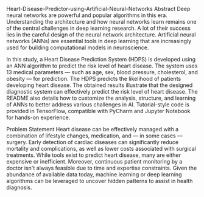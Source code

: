Heart-Disease-Predictor-using-Artificial-Neural-Networks
Abstract
Deep neural networks are powerful and popular algorithms in this era. Understanding the architecture and how neural networks learn remains one of the central challenges in deep learning research. A lot of their success lies in the careful design of the neural network architecture. Artificial neural networks (ANNs) are essential tools in deep learning that are increasingly used for building computational models in neuroscience.

In this study, a Heart Disease Prediction System (HDPS) is developed using an ANN algorithm to predict the risk level of heart disease. The system uses 13 medical parameters — such as age, sex, blood pressure, cholesterol, and obesity — for prediction. The HDPS predicts the likelihood of patients developing heart disease. The obtained results illustrate that the designed diagnostic system can effectively predict the risk level of heart disease. The README also details how to customize the analysis, structure, and learning of ANNs to better address various challenges in AI. Tutorial-style code is provided in TensorFlow, compatible with PyCharm and Jupyter Notebook for hands-on experience.

Problem Statement
Heart disease can be effectively managed with a combination of lifestyle changes, medication, and — in some cases — surgery. Early detection of cardiac diseases can significantly reduce mortality and complications, as well as lower costs associated with surgical treatments. While tools exist to predict heart disease, many are either expensive or inefficient. Moreover, continuous patient monitoring by a doctor isn't always feasible due to time and expertise constraints. Given the abundance of available data today, machine learning or deep learning algorithms can be leveraged to uncover hidden patterns to assist in health diagnosis.
